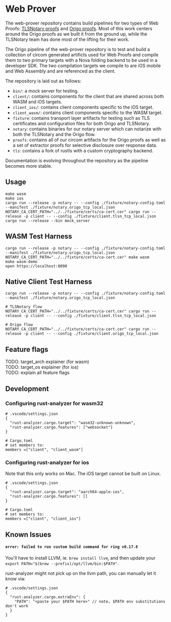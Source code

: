# Web Prover

The web-prover repository contains build pipelines for two types of Web Proofs: [TLSNotary proofs](https://tlsnotary.org/) and [Origo proofs](https://eprint.iacr.org/2024/447.pdf). Most of this work centers around the Origo proofs as we built it from the ground up, while the TLSNotary team has done most of the lifting for their work. 

The Origo pipeline of the web-prover repository is to test and build a collection of circom generated artificts used for Web Proofs and compile them to two primary targets with a Nova folding backend to be used in a developer SDK. The two compilation targets we compile to are iOS mobile and Web Assembly and are referenced as the client.

The repository is laid out as follows:

- `bin/`: a mock server for testing.
- `client/`: contains components for the client that are shared across both WASM and iOS targets.
- `client_ios/`: contains client components specific to the iOS target.
- `client_wasm/`: contains client components specific to the WASM target.
- `fixture`: contains transport layer artifacts for testing such as TLS certificates and configuration files for both Origo and TLSNotary.
- `notary`: contains binaries for our notary server which can notarize with both the TLSNotary and the Origo flow.
- `proofs`: contains all of our circom artifacts for the Origo proofs as well as a set of extractor proofs for selective disclosure over response data.
- `tls`: contains a fork of rustls with a custom cryptography backend.

Documentation is evolving throughout the repository as the pipeline becomes more stable.

## Usage

```
make wasm
make ios
cargo run --release -p notary -- --config ./fixture/notary-config.toml --manifest ./fixture/notary.origo_tcp_local.json
NOTARY_CA_CERT_PATH="../../fixture/certs/ca-cert.cer" cargo run --release -p client -- --config ./fixture/client.tlsn_tcp_local.json
cargo run --release --bin mock_server
```

## WASM Test Harness

```
cargo run --release -p notary -- --config ./fixture/notary-config.toml --manifest ./fixture/notary.origo_tcp_local.json
NOTARY_CA_CERT_PATH="../../fixture/certs/ca-cert.cer" make wasm
make wasm-demo
open https://localhost:8090
```

## Native Client Test Harness

```
cargo run --release -p notary -- --config ./fixture/notary-config.toml --manifest ./fixture/notary.origo_tcp_local.json

# TLSNotary flow
NOTARY_CA_CERT_PATH="../../fixture/certs/ca-cert.cer" cargo run --release -p client -- --config ./fixture/client.tlsn_tcp_local.json

# Origo flow
NOTARY_CA_CERT_PATH="../../fixture/certs/ca-cert.cer" cargo run --release -p client -- --config ./fixture/client.origo_tcp_local.json
```

## Feature flags

TODO: target_arch explainer (for wasm)  
TODO: target_os explainer (for ios)  
TODO: explain all feature flags

## Development

### Configuring rust-analyzer for wasm32

```
# .vscode/settings.json
{
  "rust-analyzer.cargo.target": "wasm32-unknown-unknown",
  "rust-analyzer.cargo.features": ["websocket"]
}

# Cargo.toml
# set members to:
members =["client", "client_wasm"]
```

### Configuring rust-analyzer for ios

Note that this only works on Mac. The iOS target cannot be built on Linux.

```
# .vscode/settings.json
{
  "rust-analyzer.cargo.target": "aarch64-apple-ios",
  "rust-analyzer.cargo.features": []
}

# Cargo.toml
# set members to:
members =["client", "client_ios"]
```

## Known Issues

#### `error: failed to run custom build command for ring v0.17.8`

You'll have to install LLVM, ie. `brew install llvm`, and then update your
`export PATH="$(brew --prefix)/opt/llvm/bin:$PATH"`.

rust-analyzer might not pick up on the llvm path, you can manually let it know via:

```
# .vscode/settings.json
{
  "rust-analyzer.cargo.extraEnv": {
    "PATH": "<paste your $PATH here>" // note, $PATH env substitutions don't work
  }
}
```
